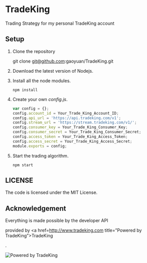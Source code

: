 TradeKing
=========
Trading Strategy for my personal TradeKing account

Setup
------------
1. Clone the repository

	git clone git@github.com:gaoyuan/TradeKing.git 

2. Download the latest version of Nodejs.

3. Install all the node modules.

	```npm install```

4. Create your own _config.js_.

	```Javascript
	var config = {};
	config.account_id = Your_Trade_King_Account_ID;
	config.api_url = 'https://api.tradeking.com/v1';
	config.stream_url = 'https://stream.tradeking.com/v1/';
	config.consumer_key = Your_Trade_King_Consumer_Key;
	config.consumer_secret = Your_Trade_King_Consumer_Secret;
	config.access_token = Your_Trade_King_Access_Token;
	config.access_secret = Your_Trade_King_Access_Secret;
	module.exports = config;
	```

5. Start the trading algorithm.

	```npm start```

LICENSE
------------
The code is licensed under the MIT License.

Acknowledgement
---------------
Everything is made possible by the developer API <p>provided by <a href=http://www.tradeking.com title=”Powered by TradeKing”>TradeKing</a></p>.

![Powered by TradeKing](https://developers.tradeking.com/images/logos/PB-TK-small-Gray.gif)